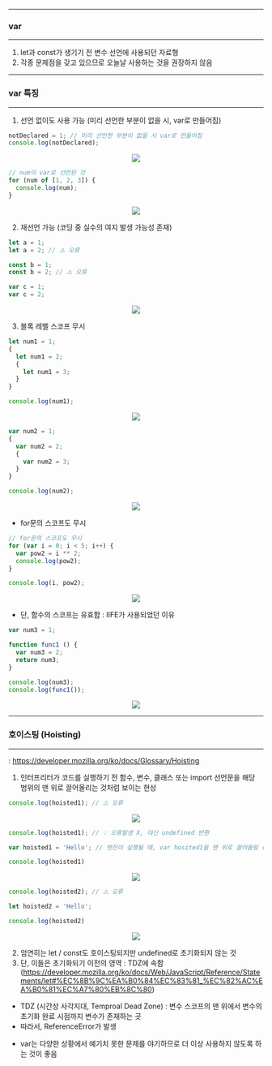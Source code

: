 -----
### var
-----
1. let과 const가 생기기 전 변수 선언에 사용되던 자료형
2. 각종 문제점을 갖고 있으므로 오늘날 사용하는 것을 권장하지 않음

-----
### var 특징
-----
1. 선언 없이도 사용 가능 (미리 선언한 부분이 없을 시, var로 만들어짐)
```js
notDeclared = 1; // 미리 선언한 부분이 없을 시 var로 만들어짐
console.log(notDeclared);
```
<div align="center">
<img src="https://github.com/sooyounghan/HTTP/assets/34672301/d6b7d993-c459-4256-995d-e5490bcefffd">
</div>

```js
// num이 var로 선언된 것
for (num of [1, 2, 3]) {
  console.log(num);
}
```
<div align="center">
<img src="https://github.com/sooyounghan/HTTP/assets/34672301/aec5081c-d661-4867-b1c3-350e69287a66">
</div>

2. 재선언 가능 (코딩 중 실수의 여지 발생 가능성 존재)
```js
let a = 1;
let a = 2; // ⚠️ 오류

const b = 1;
const b = 2; // ⚠️ 오류

var c = 1;
var c = 2;
```
<div align="center">
<img src="https://github.com/sooyounghan/HTTP/assets/34672301/71b69ef1-e29b-468a-a30b-70476dadd40e">
</div>

3. 블록 레벨 스코프 무시
```js
let num1 = 1;
{
  let num1 = 2;
  {
    let num1 = 3;
  }
}

console.log(num1);
```
<div align="center">
<img src="https://github.com/sooyounghan/HTTP/assets/34672301/3ec68b63-b0b1-4931-aae5-be2d303d3da4">
</div>

```js
var num2 = 1;
{
  var num2 = 2;
  {
    var num2 = 3;
  }
}

console.log(num2);
```
<div align="center">
<img src="https://github.com/sooyounghan/HTTP/assets/34672301/e5937563-fba5-4740-9ab9-91367f704413">
</div>

  - for문의 스코프도 무시
```js
// for문의 스코프도 무시
for (var i = 0; i < 5; i++) {
  var pow2 = i ** 2;
  console.log(pow2);
}

console.log(i, pow2);
```
<div align="center">
<img src="https://github.com/sooyounghan/HTTP/assets/34672301/2f9ce0c3-3a35-4b2a-991f-f96bb233dec4">
</div>

  - 단, 함수의 스코프는 유효함 : IIFE가 사용되었던 이유
```js
var num3 = 1;

function func1 () {
  var num3 = 2;
  return num3;
}

console.log(num3);
console.log(func1());
```
<div align="center">
<img src="https://github.com/sooyounghan/HTTP/assets/34672301/84ab244e-eecb-4d96-a4b0-82bc002b5fa3">
</div>

-----
### 호이스팅 (Hoisting)
-----
: https://developer.mozilla.org/ko/docs/Glossary/Hoisting

1. 인터프리터가 코드를 실행하기 전 함수, 변수, 클래스 또는 import 선언문을 해당 범위의 맨 위로 끌어올리는 것처럼 보이는 현상
```js
console.log(hoisted1); // ⚠️ 오류
```
<div align="center">
<img src="https://github.com/sooyounghan/HTTP/assets/34672301/647dd490-5a09-4ca2-87ce-9ee3979d8f00">
</div>

```js
console.log(hoisted1); // 💡 오류발생 X, 대신 undefined 반환

var hoisted1 = 'Hello'; // 엔진이 실행될 때, var hosited1을 맨 위로 끌어올림 (초기화는 아직 진행되지 않았으므로 undefined)

console.log(hoisted1)
```
<div align="center">
<img src="https://github.com/sooyounghan/HTTP/assets/34672301/02095a00-5dbc-4caa-bdb6-11e70b549192">
</div>

```js
console.log(hoisted2); // ⚠️ 오류

let hoisted2 = 'Hello';

console.log(hoisted2)
```
<div align="center">
<img src="https://github.com/sooyounghan/HTTP/assets/34672301/da1db144-e868-4b53-940e-6f87730181ac">
</div>

2. 엄연히는 let / const도 호이스팅되지만 undefined로 초기화되지 않는 것
3. 단, 이들은 초기화되기 이전의 영역 : TDZ에 속함 (https://developer.mozilla.org/ko/docs/Web/JavaScript/Reference/Statements/let#%EC%8B%9C%EA%B0%84%EC%83%81_%EC%82%AC%EA%B0%81%EC%A7%80%EB%8C%80)
  - TDZ (시간상 사각지대, Temproal Dead Zone) : 변수 스코프의 맨 위에서 변수의 초기화 완료 시점까지 변수가 존재하는 곳
  - 따라서, ReferenceError가 발생
    
* var는 다양한 상황에서 예기치 못한 문제를 야기하므로 더 이상 사용하지 않도록 하는 것이 좋음
